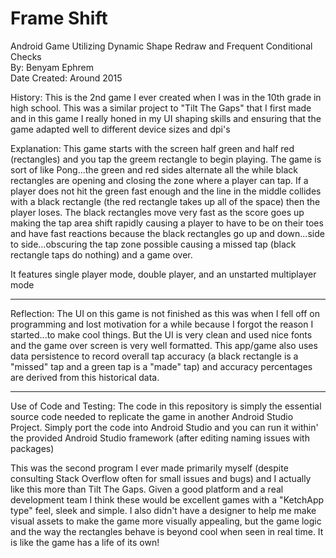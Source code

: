 # Frame Shift
Android Game Utilizing Dynamic Shape Redraw and Frequent Conditional Checks<br />
By: Benyam Ephrem<br />
Date Created: Around 2015<br />

History: This is the 2nd game I ever created when I was in the 10th grade in high school. This was a similar project to "Tilt The Gaps" that I first made and in this game I really honed in my UI shaping skills and ensuring that the game adapted well to different device sizes and dpi's

Explanation: This game starts with the screen half green and half red (rectangles) and you tap the greem rectangle to begin playing. The game is sort of like Pong...the green and red sides alternate all the while black rectangles are opening and closing the zone where a player can tap. If a player does not hit the green fast enough and the line in the middle collides with a black rectangle (the red rectangle takes up all of the space) then the player loses. The black rectangles move very fast as the score goes up making the tap area shift rapidly causing a player to have to be on their toes and have fast reactions because the black rectangles go up and down...side to side...obscuring the tap zone possible causing a missed tap (black rectangle taps do nothing) and a game over.

It features single player mode, double player, and an unstarted multiplayer mode
_________________________________________________________________

Reflection: The UI on this game is not finished as this was when I fell off on programming and lost motivation for a while because I forgot the reason I started...to make cool things. But the UI is very clean and used nice fonts and the game over screen is very well formatted. This app/game also uses data persistence to record overall tap accuracy (a black rectangle is a "missed" tap and a green tap is a "made" tap) and accuracy percentages are derived from this historical data.

_________________________________________________________________

Use of Code and Testing: The code in this repository is simply the essential source code needed to replicate the game in another Android Studio Project. Simply port the code into Android Studio and you can run it within' the provided Android Studio framework (after editing naming issues with packages)

This was the second program I ever made primarily myself (despite consulting Stack Overflow often for small issues and bugs) and I actually like this more than Tilt The Gaps. Given a good platform and a real development team I think these would be excellent games with a "KetchApp type" feel, sleek and simple. I also didn't have a designer to help me make visual assets to make the game more visually appealing, but the game logic and the way the rectangles behave is beyond cool when seen in real time. It is like the game has a life of its own!


